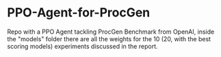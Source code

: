 # PPO-Agent-for-ProcGen
Repo with a PPO Agent tackling ProcGen Benchmark from OpenAI, inside the "models" folder there are all the weights for the 10 (20, with the best scoring models) experiments discussed in the report.
